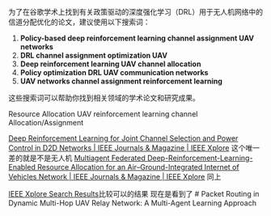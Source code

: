 为了在谷歌学术上找到有关政策驱动的深度强化学习（DRL）用于无人机网络中的信道分配优化的论文，建议使用以下搜索词：

1. **Policy-based deep reinforcement learning channel assignment UAV networks**
2. **DRL channel assignment optimization UAV**
3. **Deep reinforcement learning UAV channel allocation**
4. **Policy optimization DRL UAV communication networks**
5. **UAV networks channel assignment reinforcement learning**

这些搜索词可以帮助你找到相关领域的学术论文和研究成果。


Resource Allocation 
UAV
reinforcement learning
channel Allocation/Assignment


[Deep Reinforcement Learning for Joint Channel Selection and Power Control in D2D Networks | IEEE Journals & Magazine | IEEE Xplore](https://ieeexplore.ieee.org/document/9244598) 这个唯一差的就是不是无人机
[Multiagent Federated Deep-Reinforcement-Learning-Enabled Resource Allocation for an Air–Ground-Integrated Internet of Vehicles Network | IEEE Journals & Magazine | IEEE Xplore](https://ieeexplore.ieee.org/document/10229192) 同上


[IEEE Xplore Search Results](https://ieeexplore.ieee.org/search/searchresult.jsp?action=search&matchBoolean=true&queryText=(%22All%20Metadata%22:Resource%20Allocation)%20AND%20(%22All%20Metadata%22:UAV)%20AND%20(%22All%20Metadata%22:reinforcement%20learning)%20AND%20(%22All%20Metadata%22:channel)&highlight=true&returnFacets=ALL&returnType=SEARCH&matchPubs=true&refinements=PublicationTitle:IEEE%20Transactions%20on%20Vehicular%20Technology&refinements=PublicationTitle:IEEE%20Internet%20of%20Things%20Journal&refinements=PublicationTitle:IEEE%20Transactions%20on%20Wireless%20Communications&refinements=PublicationTitle:IEEE%20Transactions%20on%20Cognitive%20Communications%20and%20Networking&refinements=PublicationTitle:IEEE%20Transactions%20on%20Communications&refinements=PublicationTitle:IEEE%20Transactions%20on%20Green%20Communications%20and%20Networking&pageNumber=2)比较可以的结果
现在是看到了  # Packet Routing in Dynamic Multi-Hop UAV Relay Network: A Multi-Agent Learning Approach


